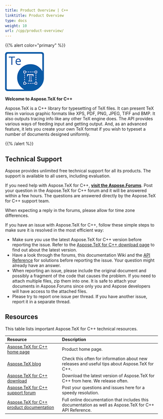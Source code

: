 ```yaml
---
title: Product Overview | C++
linktitle: Product Overview
type: docs
weight: 10
url: /cpp/product-overview/
---
```


{{% alert color="primary" %}}

![Aspose.TeX for C++](product-overview_1.png)

**Welcome to Aspose.TeX for C++**

Aspose.TeX is a C++ library for typesetting of TeX files. It can present TeX files in various graphic formats like XPS, PDF, PNG, JPEG, TIFF and BMP. It also outputs tracing info like any other TeX engine does. The API provides various ways of feeding input and getting output. And, as an advanced feature, it lets you create your own TeX format if you wish to typeset a number of documents designed uniformly.

{{% /alert %}}
## **Technical Support**
Aspose provides unlimited free technical support for all its products. The support is available to all users, including evaluation.

If you need help with Aspose.TeX for C++, [**visit the Aspose.Forums**](https://forum.aspose.com/). Post your question in the Aspose.TeX for C++ forum and it will be answered within a few hours. The questions are answered directly by the Aspose.TeX for C++ support team.

When expecting a reply in the forums, please allow for time zone differences.

If you have an issue with Aspose.TeX for C++, follow these simple steps to make sure it is resolved in the most efficient way:

- Make sure you use the latest Aspose.TeX for C++ version before reporting the issue. Refer to the [Aspose.TeX for C++ download page](https://www.nuget.org/packages/Aspose.TeX.Cpp/) to find out about the latest version.
- Have a look through the forums, this documentation Wiki and the [API Reference](https://apireference.aspose.com/tex/cpp/) for solutions before reporting the issue. Your question might already have an answer.
- When reporting an issue, please include the original document and possibly a fragment of the code that causes the problem. If you need to attach multiple files, zip them into one. It is safe to attach your documents in Aspose.Forums since only you and Aspose developers will have access to the attached files.
- Please try to report one issue per thread. If you have another issue, report it in a separate thread.
## **Resources**
This table lists important Aspose.TeX for C++ technical resources.

|**Resource**|**Description**|
| :- | :- |
|[Aspose.TeX for C++ home page](https://products.aspose.com/tex/cpp)|Product home page.|
|[Aspose.TeX blog](https://blog.aspose.com/category/tex/)|Check this often for information about new releases and useful tips about Aspose.TeX for C++.|
|[Aspose.TeX for C++ download](https://www.nuget.org/packages/aspose.tex.cpp/)|Download the latest version of Aspose.TeX for C++ from here. We release often.|
|[Aspose.TeX for C++ support forum](https://forum.aspose.com/tex)|Post your questions and issues here for a speedy resolution.|
|[Aspose.TeX for C++ product documentation](/tex/cpp)|Full online documentation that includes this documentation as well as Aspose.TeX for C++ API Reference.|
